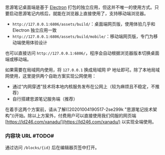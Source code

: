 思源笔记桌面端是基于 [Electron](https://www.electronjs.org) 打包的独立应用，但这并不唯一的使用方式。只要启动思源笔记内核后，就能在浏览器上直接使用了，支持移动端浏览器。

* `http://127.0.0.1:6806/assets/build/`：桌面端网页版，使用体验几乎和 Electron 独立应用一致
* `http://127.0.0.1:6806/assets/build/mobile/`：移动端网页版，专门为移动端使用体验设计

也可以直接访问 `http://127.0.0.1:6806/`，程序会自动根据浏览器版本切换桌面端或移动端。

如果需要在局域网内使用，将 `127.0.0.1` 换成局域网 IP 地址即可。除了本地局域网使用，这里提供两个自助方案实现公网使用：

* 通过“内网穿透”技术将本地内核服务发布在公网上（较为麻烦且不稳定，不推荐）
* 自行搭建思源笔记服务端（推荐）

在着手这两个方案前，请从了解((20201004190517-2se299k "思源笔记技术架构"))开始。除以上方案外，付费用户可以直接使用我们伺服的网页端 [https://ld246.com/xanadu/](https://ld246.com/xanadu/) 以实现全端使用。

### 内容块 URL #TODO#

通过访问 `/blocks/{id}` 后在编辑器页签中打开。

